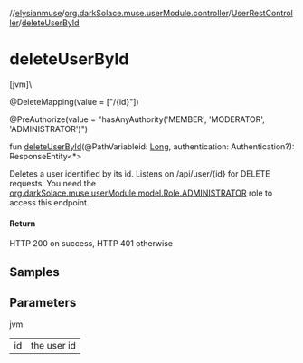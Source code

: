 //[elysianmuse](../../../index.md)/[org.darkSolace.muse.userModule.controller](../index.md)/[UserRestController](index.md)/[deleteUserById](delete-user-by-id.md)

# deleteUserById

[jvm]\

@DeleteMapping(value = ["/{id}"])

@PreAuthorize(value = "hasAnyAuthority('MEMBER', 'MODERATOR', 'ADMINISTRATOR')")

fun [deleteUserById](delete-user-by-id.md)(@PathVariableid: [Long](https://kotlinlang.org/api/latest/jvm/stdlib/kotlin/-long/index.html), authentication: Authentication?): ResponseEntity&lt;*&gt;

Deletes a user identified by its id. Listens on /api/user/{id} for DELETE requests. You need the [org.darkSolace.muse.userModule.model.Role.ADMINISTRATOR](../../org.darkSolace.muse.userModule.model/-role/-a-d-m-i-n-i-s-t-r-a-t-o-r/index.md) role to access this endpoint.

#### Return

HTTP 200 on success, HTTP 401 otherwise

## Samples

## Parameters

jvm

| | |
|---|---|
| id | the user id |
